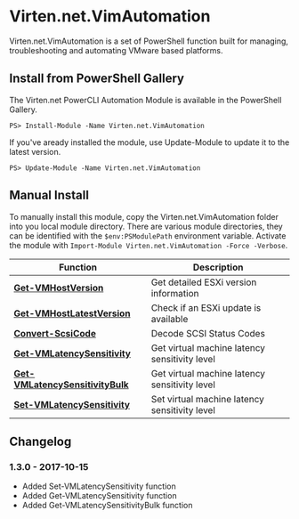 # Virten.net.VimAutomation
Virten.net.VimAutomation is a set of PowerShell function built for managing, troubleshooting and automating VMware based platforms.

## Install from PowerShell Gallery
The Virten.net PowerCLI Automation Module is available in the PowerShell Gallery.

`PS> Install-Module -Name Virten.net.VimAutomation`

If you've aready installed the module, use Update-Module to update it to the latest version.

`PS> Update-Module -Name Virten.net.VimAutomation`

## Manual Install
To manually install this module, copy the Virten.net.VimAutomation folder into you local module directory. There are various module directories, they can be identified with the `$env:PSModulePath` environment variable.
Activate the module with `Import-Module Virten.net.VimAutomation -Force -Verbose`.

|Function|Description|
|----|----|
|[<b>Get-VMHostVersion</b>](http://www.virten.net/2017/09/get-vmhostversion-and-get-vmhostlatestversion-powershell-function/)|Get detailed ESXi version information|
|[<b>Get-VMHostLatestVersion</b>](http://www.virten.net/2017/09/get-vmhostversion-and-get-vmhostlatestversion-powershell-function/)|Check if an ESXi update is available|
|[<b>Convert-ScsiCode</b>](http://www.virten.net/2017/09/convert-scsicode-powershell-function/)|Decode SCSI Status Codes|
|[<b>Get-VMLatencySensitivity</b>](http://www.virten.net/2017/10/get-and-set-vmlatencysensitivity-powershell-function/)|Get virtual machine latency sensitivity level|
|[<b>Get-VMLatencySensitivityBulk</b>](http://www.virten.net/2017/10/get-and-set-vmlatencysensitivity-powershell-function/)|Get virtual machine latency sensitivity level|
|[<b>Set-VMLatencySensitivity</b>](http://www.virten.net/2017/10/get-and-set-vmlatencysensitivity-powershell-function/)|Set virtual machine latency sensitivity level|

## Changelog

### 1.3.0 - 2017-10-15
- Added Set-VMLatencySensitivity function
- Added Get-VMLatencySensitivity function
- Added Get-VMLatencySensitivityBulk function